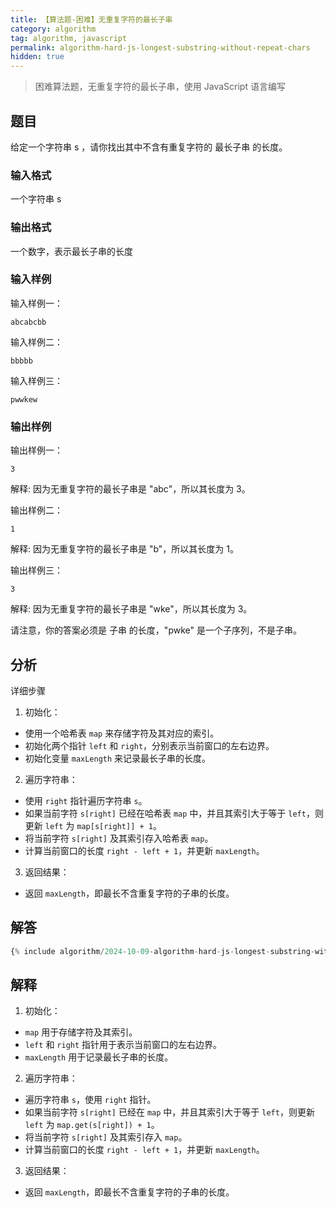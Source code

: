 ```yaml
---
title: 【算法题-困难】无重复字符的最长子串
category: algorithm
tag: algorithm, javascript
permalink: algorithm-hard-js-longest-substring-without-repeat-chars
hidden: true
---
```


> 困难算法题，无重复字符的最长子串，使用 JavaScript 语言编写

## 题目

给定一个字符串 s ，请你找出其中不含有重复字符的 最长子串 的长度。

### 输入格式

一个字符串 s

### 输出格式

一个数字，表示最长子串的长度

### 输入样例

输入样例一：

```plaintext
abcabcbb
```

输入样例二：

```plaintext
bbbbb
```

输入样例三：

```plaintext
pwwkew
```

### 输出样例

输出样例一：

```plaintext
3
```

解释: 因为无重复字符的最长子串是 "abc"，所以其长度为 3。

输出样例二：

```plaintext
1
```

解释: 因为无重复字符的最长子串是 "b"，所以其长度为 1。

输出样例三：

```plaintext
3
```

解释: 因为无重复字符的最长子串是 "wke"，所以其长度为 3。

请注意，你的答案必须是 子串 的长度，"pwke" 是一个子序列，不是子串。

## 分析

详细步骤

1. 初始化：
  * 使用一个哈希表 `map` 来存储字符及其对应的索引。
  * 初始化两个指针 `left` 和 `right`，分别表示当前窗口的左右边界。
  * 初始化变量 `maxLength` 来记录最长子串的长度。

2. 遍历字符串：
  * 使用 `right` 指针遍历字符串 `s`。
  * 如果当前字符 `s[right]` 已经在哈希表 `map` 中，并且其索引大于等于 `left`，则更新 `left` 为 `map[s[right]] + 1`。
  * 将当前字符 `s[right]` 及其索引存入哈希表 `map`。
  * 计算当前窗口的长度 `right - left + 1`，并更新 `maxLength`。

3. 返回结果：
  * 返回 `maxLength`，即最长不含重复字符的子串的长度。

## 解答

```js
{% include algorithm/2024-10-09-algorithm-hard-js-longest-substring-without-repeat-chars.js %}
```

## 解释

1. 初始化：
  * `map` 用于存储字符及其索引。
  * `left` 和 `right` 指针用于表示当前窗口的左右边界。
  * `maxLength` 用于记录最长子串的长度。

2. 遍历字符串：
  * 遍历字符串 `s`，使用 `right` 指针。
  * 如果当前字符 `s[right]` 已经在 `map` 中，并且其索引大于等于 `left`，则更新 `left` 为 `map.get(s[right]) + 1`。
  * 将当前字符 `s[right]` 及其索引存入 `map`。
  * 计算当前窗口的长度 `right - left + 1`，并更新 `maxLength`。

3. 返回结果：
  * 返回 `maxLength`，即最长不含重复字符的子串的长度。